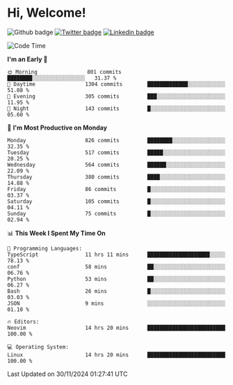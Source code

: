   # Hi, Welcome!
  ![Github badge](https://img.shields.io/github/followers/kraken-afk.svg?style=social&label=Follow&maxAge=2592000)
  [![Twitter badge](https://img.shields.io/badge/-Twitter-00acee?style=flat-square&logo=Twitter&logoColor=white)](https://twitter.com/trshppl)
  [![Linkedin badge](https://img.shields.io/badge/LinkedIn-0077B5?style=flat-square&logo=linkedin&logoColor=white)](https://www.linkedin.com/in/noveanrer)
<!--START_SECTION:waka-->
![Code Time](http://img.shields.io/badge/Code%20Time-477%20hrs%2055%20mins-blue)

**I'm an Early 🐤** 

```text
🌞 Morning                801 commits         ████████░░░░░░░░░░░░░░░░░   31.37 % 
🌆 Daytime                1304 commits        █████████████░░░░░░░░░░░░   51.08 % 
🌃 Evening                305 commits         ███░░░░░░░░░░░░░░░░░░░░░░   11.95 % 
🌙 Night                  143 commits         █░░░░░░░░░░░░░░░░░░░░░░░░   05.60 % 
```
📅 **I'm Most Productive on Monday** 

```text
Monday                   826 commits         ████████░░░░░░░░░░░░░░░░░   32.35 % 
Tuesday                  517 commits         █████░░░░░░░░░░░░░░░░░░░░   20.25 % 
Wednesday                564 commits         ██████░░░░░░░░░░░░░░░░░░░   22.09 % 
Thursday                 380 commits         ████░░░░░░░░░░░░░░░░░░░░░   14.88 % 
Friday                   86 commits          █░░░░░░░░░░░░░░░░░░░░░░░░   03.37 % 
Saturday                 105 commits         █░░░░░░░░░░░░░░░░░░░░░░░░   04.11 % 
Sunday                   75 commits          █░░░░░░░░░░░░░░░░░░░░░░░░   02.94 % 
```


📊 **This Week I Spent My Time On** 

```text
💬 Programming Languages: 
TypeScript               11 hrs 11 mins      ████████████████████░░░░░   78.13 % 
conf                     58 mins             ██░░░░░░░░░░░░░░░░░░░░░░░   06.76 % 
Python                   53 mins             ██░░░░░░░░░░░░░░░░░░░░░░░   06.27 % 
Bash                     26 mins             █░░░░░░░░░░░░░░░░░░░░░░░░   03.03 % 
JSON                     9 mins              ░░░░░░░░░░░░░░░░░░░░░░░░░   01.10 % 

🔥 Editors: 
Neovim                   14 hrs 20 mins      █████████████████████████   100.00 % 

💻 Operating System: 
Linux                    14 hrs 20 mins      █████████████████████████   100.00 % 
```


 Last Updated on 30/11/2024 01:27:41 UTC
<!--END_SECTION:waka-->